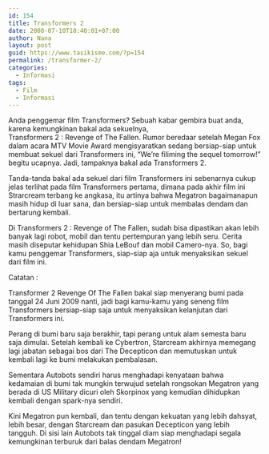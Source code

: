 ```yaml
---
id: 154
title: Transformers 2
date: 2008-07-10T18:40:01+07:00
author: Nana
layout: post
guid: https://www.tasikisme.com/?p=154
permalink: /transformer-2/
categories:
  - Informasi
tags:
  - Film
  - Informasi
---
```

Anda penggemar film Transformers? Sebuah kabar gembira buat anda, karena kemungkinan bakal ada sekuelnya,  
Transformers 2 : Revenge of The Fallen. Rumor beredaar setelah Megan Fox dalam acara MTV Movie Award mengisyaratkan sedang bersiap-siap untuk membuat sekuel dari Transformers ini, “We’re filiming the sequel tomorrow!” begitu ucapnya. Jadi, tampaknya bakal ada Transformers 2.

Tanda-tanda bakal ada sekuel dari film Transformers ini sebenarnya cukup jelas terlihat pada film Transformers pertama, dimana pada akhir film ini Strarcream terbang ke angkasa, itu artinya bahwa Megatron bagaimanapun masih hidup di luar sana, dan bersiap-siap untuk membalas dendam dan bertarung kembali.

Di Transformers 2 : Revenge of The Fallen, sudah bisa dipastikan akan lebih banyak lagi robot, mobil dan tentu pertempuran yang lebih seru. Cerita masih diseputar kehidupan Shia LeBouf dan mobil Camero-nya. So, bagi kamu penggemar Transformers, siap-siap aja untuk menyaksikan sekuel dari film ini.

Catatan :

Transformer 2 Revenge Of The Fallen bakal siap menyerang bumi pada tanggal 24 Juni 2009 nanti, jadi bagi kamu-kamu yang seneng film Transformers bersiap-siap saja untuk menyaksikan kelanjutan dari Transformers ini.

Perang di bumi baru saja berakhir, tapi perang untuk alam semesta baru saja dimulai. Setelah kembali ke Cybertron, Starcream akhirnya memegang lagi jabatan sebagai bos dari The Decepticon dan memutuskan untuk kembali lagi ke bumi melakukan pembalasan.

Sementara Autobots sendiri harus menghadapi kenyataan bahwa kedamaian di bumi tak mungkin terwujud setelah rongsokan Megatron yang berada di US Military dicuri oleh Skorpinox yang kemudian dihidupkan kembali dengan spark-nya sendiri.

Kini Megatron pun kembali, dan tentu dengan kekuatan yang lebih dahsyat, lebih besar, dengan Starcream dan pasukan Decepticon yang lebih tangguh. Di sisi lain Autobots tak tinggal diam siap menghadapi segala kemungkinan terburuk dari balas dendam Megatron!
